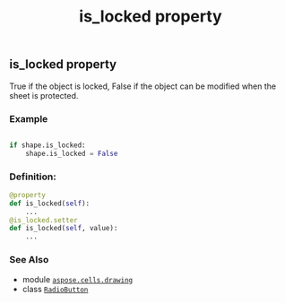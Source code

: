 ﻿---
title: is_locked property
second_title: Aspose.Cells for Python via .NET API References
description: 
type: docs
weight: 640
url: /aspose.cells.drawing/radiobutton/is_locked/
is_root: false
---

## is_locked property


True if the object is locked, False if the object can be modified when the sheet is protected.

### Example 


```python

if shape.is_locked:
    shape.is_locked = False

```
### Definition:
```python
@property
def is_locked(self):
    ...
@is_locked.setter
def is_locked(self, value):
    ...
```

### See Also
* module [`aspose.cells.drawing`](../../)
* class [`RadioButton`](/cells/python-net/aspose.cells.drawing/radiobutton)
